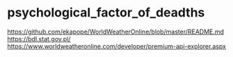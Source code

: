 # psychological_factor_of_deadths
 
https://github.com/ekapope/WorldWeatherOnline/blob/master/README.md	
https://bdl.stat.gov.pl/
https://www.worldweatheronline.com/developer/premium-api-explorer.aspx
